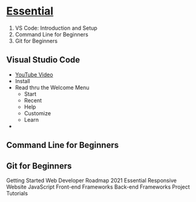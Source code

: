 # [Essential](https://devchallenges.io/learn/category/essential)
1. VS Code: Introduction and Setup
2. Command Line for Beginners 
3. Git for Beginners 

## Visual Studio Code
* [YouTube Video](https://youtu.be/uovNnCjjfx4)
* Install 
* Read thru the Welcome Menu
  - Start
  - Recent 
  - Help 
  - Customize 
  - Learn 
* 

## Command Line for Beginners

## Git for Beginners 

Getting Started
Web Developer Roadmap 2021
Essential
Responsive Website
JavaScript
Front-end Frameworks
Back-end Frameworks
Project Tutorials
